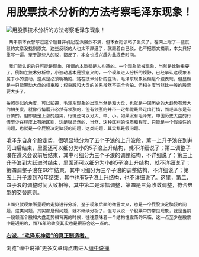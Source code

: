 用股票技术分析的方法考察毛泽东现象！
====

			

![用股票技术分析的方法考察毛泽东现象！](http://simg.sinajs.cn/blog7style/images/common/sg_trans.gif)

                                                                   

                                                                    

                                                                   

     两年前本女曾写过这个题目并引起左派强烈不满，但本女把该帖子丢失了，在网上除了一些反驳的文章没找到原文，这些反驳的人也太不厚道了，就顾着自己驳，也不把原文摘录，本女只好重写一遍，至于那些人的驳，都反了，本女也没兴趣为此浪费时间。

     我们能认识的只可能是现象，所谓的本质都是人构造的。一个现象能被现象，当然是比较重要了。例如在技术分析中，小波动基本是没意义的，一个现象进入分析的视野，已经承认这现象不属于小的波动，这点是必须明确的。站在技术分析的立场，毛泽东现象虽然是个股表现，但显然是一只能带动大盘的权重股；权重股和大盘的关系虽然不完全合拍，但相关度当然比一般的股票要大多了。

    按照类似的角度，可以知道，毛泽东现象的出现当然是和大盘，也就是中国历史的大趋势有着大的相关度，就像行情展开必然有领涨的，但有领涨的并不一定都能最终走出行情，而毛泽东是有行情的。但即使是上涨的趋势，行情还可以分大、中、小，如果没有毛泽东，中国历史大盘的行情至少在程度上有所区别，这是很显然的，当然，这种区别的性质和程度，只能是一个假设性的问题，也就是一个屁股决定脑袋的问题，这类问题，其实都是假问题。

   毛泽东自身个股走势，很明显地分为了五个子浪的上升波段，第一上升子浪在到井冈山后结束，里面还可以细分为小的5子浪上升结构，就不详细说了；第二调整子浪在遵义会议前后结束，其中可细分为三个子浪的调整结构，不详细说了；第三上升子浪到大跃进时结束，里面还可以细分为小的5子浪上升结构，就不详细说了；第四调整子浪在66年结束，其中可细分为三个子浪的调整结构，不详细说了；第五上升子浪到76年结束，其中也有5子浪上升结构，也不详细说了。这里，第二、四子浪的调整时间大致相等，其中第二是深幅调整，第四是三角收敛调整，符合典型的交替原则。

    上面只就现象所呈现的走势进行分析，至于现象后面的微言大义，也是一个屁股决定脑袋的问题，这类问题，其实都是假问题，就不继续分析了。但可以说一个股票中的常见现象，就是当前一段领涨个股和大盘走势相背离的时候，往往意味着一个结构性震荡的来临，这一点至少在股票中是通用的，而76年的改变其实也是很符合这一点的。

[**右派，“毛泽东神话”的真正制造者。**](http://blog.sina.com.cn/u/486e105c010002dp)

浏览“缠中说禅”更多文章请点击进入[缠中说禅](http://blog.sina.com.cn/m/chzhshch)

